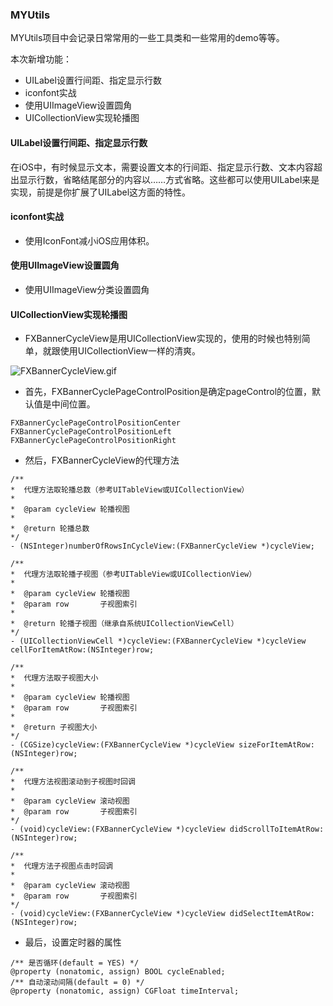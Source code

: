 ### MYUtils
MYUtils项目中会记录日常常用的一些工具类和一些常用的demo等等。

本次新增功能：
* UILabel设置行间距、指定显示行数
* iconfont实战
* 使用UIImageView设置圆角
* UICollectionView实现轮播图

#### UILabel设置行间距、指定显示行数
 在iOS中，有时候显示文本，需要设置文本的行间距、指定显示行数、文本内容超出显示行数，省略结尾部分的内容以……方式省略。这些都可以使用UILabel来是实现，前提是你扩展了UILabel这方面的特性。

#### iconfont实战

* 使用IconFont减小iOS应用体积。

#### 使用UIImageView设置圆角

* 使用UIImageView分类设置圆角

#### UICollectionView实现轮播图

* FXBannerCycleView是用UICollectionView实现的，使用的时候也特别简单，就跟使用UICollectionView一样的清爽。

![FXBannerCycleView.gif](http://upload-images.jianshu.io/upload_images/588630-ed997a60d2dbc4a9.gif?imageMogr2/auto-orient/strip)

* 首先，FXBannerCyclePageControlPosition是确定pageControl的位置，默认值是中间位置。

```
FXBannerCyclePageControlPositionCenter
FXBannerCyclePageControlPositionLeft
FXBannerCyclePageControlPositionRight
```

* 然后，FXBannerCycleView的代理方法

```
/**
*  代理方法取轮播总数（参考UITableView或UICollectionView）
*
*  @param cycleView 轮播视图
*
*  @return 轮播总数
*/
- (NSInteger)numberOfRowsInCycleView:(FXBannerCycleView *)cycleView;

/**
*  代理方法取轮播子视图（参考UITableView或UICollectionView）
*
*  @param cycleView 轮播视图
*  @param row       子视图索引
*
*  @return 轮播子视图（继承自系统UICollectionViewCell）
*/
- (UICollectionViewCell *)cycleView:(FXBannerCycleView *)cycleView cellForItemAtRow:(NSInteger)row;

/**
*  代理方法取子视图大小
*
*  @param cycleView 轮播视图
*  @param row       子视图索引
*
*  @return 子视图大小
*/
- (CGSize)cycleView:(FXBannerCycleView *)cycleView sizeForItemAtRow:(NSInteger)row;

/**
*  代理方法视图滚动到子视图时回调
*
*  @param cycleView 滚动视图
*  @param row       子视图索引
*/
- (void)cycleView:(FXBannerCycleView *)cycleView didScrollToItemAtRow:(NSInteger)row;

/**
*  代理方法子视图点击时回调
*
*  @param cycleView 滚动视图
*  @param row       子视图索引
*/
- (void)cycleView:(FXBannerCycleView *)cycleView didSelectItemAtRow:(NSInteger)row;

```

* 最后，设置定时器的属性

```
/** 是否循环(default = YES) */
@property (nonatomic, assign) BOOL cycleEnabled;
/** 自动滚动间隔(default = 0) */
@property (nonatomic, assign) CGFloat timeInterval;
```

